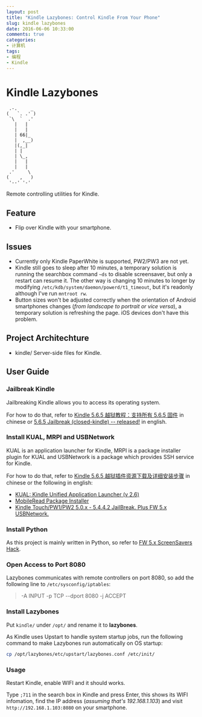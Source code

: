 ```yaml
---
layout: post
title: "Kindle Lazybones: Control Kindle From Your Phone"
slug: kindle lazybones
date: 2016-06-06 10:33:00
comments: true
categories:
- 计算机
tags:
- 编程
- Kindle
---
```


# Kindle Lazybones

     .-.     _
    (   `. .' )
     `\  `  .'
       |   |
       |   |
       | 66|_
       |  ,__)
       |(,_|
       | | 
       | \_,
       |   |
       |   |
     .'     \
    (    ,   )
     '--' '-'

Remote controlling utilities for Kindle.

## Feature

  - Flip over Kindle with your smartphone.

## Issues

  - Currently only Kindle PaperWhite is supported, PW2/PW3 are not yet.
  - Kindle still goes to sleep after 10 minutes, a temporary solution is running the searchbox command `~ds` to disable screensaver, but only a restart can resume it. The other way is changing 10 minutes to longer by modifying `/etc/kdb/system/daemon/powerd/t1_timeout`, but it's readonly although I've run `mntroot rw`.
  - Button sizes won't be adjusted correctly when the orientation of Android smartphones changes (*from landscape to portrait or vice versa*), a temporary solution is refreshing the page. iOS devices don't have this problem.

## Project Architechture

  - kindle/  Server-side files for Kindle.

## User Guide

### Jailbreak Kindle

Jailbreaking Kindle allows you to access its operating system.

For how to do that, refer to [Kindle 5.6.5 越狱教程：支持所有 5.6.5 固件](http://kindlefere.com/post/307.html) in chinese or [5.6.5 Jailbreak (closed-kindle) -- released!](http://www.mobileread.com/forums/showthread.php?t=265675) in english.

### Install KUAL, MRPI and USBNetwork

KUAL is an application launcher for Kindle, MRPI is a package installer plugin for KUAL and USBNetwork is a package which provides SSH service for Kindle.

For how to do that, refer to [Kindle 5.6.5 越狱插件资源下载及详细安装步骤](http://kindlefere.com/post/311.html) in chinese or the following in english:

  - [KUAL: Kindle Unified Application Launcher (v 2.6)](http://www.mobileread.com/forums/showthread.php?t=203326)
  - [MobileRead Package Installer](http://www.mobileread.com/forums/showthread.php?t=251143)
  - [Kindle Touch/PW1/PW2 5.0.x - 5.4.4.2 JailBreak. Plus FW 5.x USBNetwork.](http://www.mobileread.com/forums/showthread.php?t=186645)

### Install Python

As this project is mainly written in Python, so refer to [FW 5.x ScreenSavers Hack](http://www.mobileread.com/forums/showthread.php?t=195474).

### Open Access to Port 8080

Lazybones communicates with remote controllers on port 8080, so add the following line to `/etc/sysconfig/iptables`:

> -A INPUT -p TCP --dport 8080 -j ACCEPT

### Install Lazybones

Put `kindle/` under `/opt/` and rename it to **lazybones**.

As Kindle uses Upstart to handle system startup jobs, run the following command to make Lazybones run automatically on OS startup:

```bash
cp /opt/lazybones/etc/upstart/lazybones.conf /etc/init/
```

### Usage

Restart Kindle, enable WIFI and it should works.

Type `;711` in the search box in Kindle and press Enter, this shows its WIFI infomation, find the IP address (*assuming that's 192.168.1.103*) and visit `http://192.168.1.103:8080` on your smartphone.

